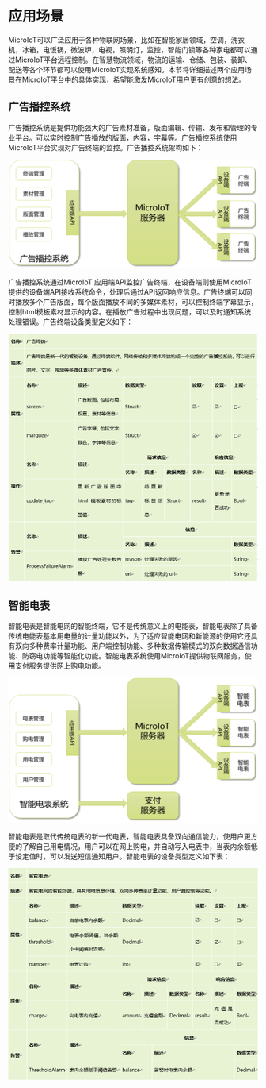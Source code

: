 # 应用场景

MicroIoT可以广泛应用于各种物联网场景，比如在智能家居领域，空调，洗衣机，冰箱，电饭锅，微波炉，电视，照明灯，监控，智能门锁等各种家电都可以通过MicroIoT平台远程控制。在智慧物流领域，物流的运输、仓储、包装、装卸、配送等各个环节都可以使用MicroIoT实现系统感知。本节将详细描述两个应用场景在MicroIoT平台中的具体实现，希望能激发MicroIoT用户更有创意的想法。

## 广告播控系统

广告播控系统是提供功能强大的广告素材准备，版面编辑、传输、发布和管理的专业平台。可以实时控制广告播放的版面，内容，字幕等。广告播控系统使用MicroIoT平台实现对广告终端的监控。广告播控系统架构如下：

![img40](../img/img40.png)

广告播控系统通过MicroIoT 应用端API监控广告终端，在设备端则使用MicroIoT提供的设备端API接收系统命令，处理后通过API返回响应信息。广告终端可以同时播放多个广告版面，每个版面播放不同的多媒体素材，可以控制终端字幕显示，控制html模板素材显示的内容。在播放广告过程中出现问题，可以及时通知系统处理错误。广告终端设备类型定义如下：

![table4](../img/table4.png)

## 智能电表

智能电表是智能电网的智能终端，它不是传统意义上的电能表，智能电表除了具备传统电能表基本用电量的计量功能以外，为了适应智能电网和新能源的使用它还具有双向多种费率计量功能、用户端控制功能、多种数据传输模式的双向数据通信功能、防窃电功能等智能化功能。智能电表系统使用MicroIoT提供物联网服务，使用支付服务提供网上购电功能。

![img41](../img/img41.png)

智能电表是取代传统电表的新一代电表，智能电表具备双向通信能力，使用户更方便的了解自己用电情况，用户可以在网上购电，并自动写入电表中，当表内余额低于设定值时，可以发送短信通知用户。智能电表的设备类型定义如下表：

![table5](../img/table5.png)
